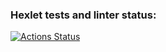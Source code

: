 ### Hexlet tests and linter status:
[![Actions Status](https://github.com/ArtMan-8/java-project-61/actions/workflows/hexlet-check.yml/badge.svg)](https://github.com/ArtMan-8/java-project-61/actions)